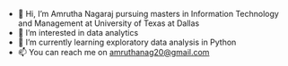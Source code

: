   
- 👋 Hi, I’m Amrutha Nagaraj pursuing masters in Information Technology and Management at University of Texas at Dallas
- 👀 I’m interested in data analytics
- 🌱 I’m currently learning exploratory data analysis in Python
- 📫 You can reach me on amruthanag20@gmail.com

